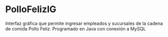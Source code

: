 # PolloFelizIG
Interfaz gráfica que permite ingresar empleados y sucursales de la cadena de comida Pollo Feliz. Programado en Java con conexión a MySQL
